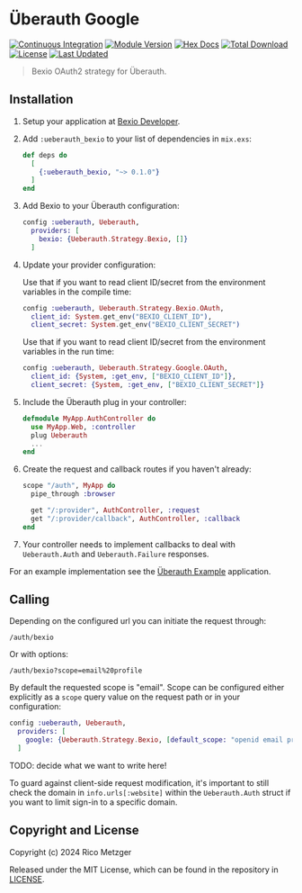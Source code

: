 # Überauth Google

[![Continuous Integration](https://.svg)](workflows/cy)
[![Module Version](https://img.shields.io/hexpm/v/ueberauth_bexio.svg)](https://hex.pm/packages/ueberauth_bexio)
[![Hex Docs](https://img.shields.io/badge/hex-docs-lightgreen.svg)](https://hexdocs.pm/ueberauth_bexio/)
[![Total Download](https://img.shields.io/hexpm/dt/ueberauth_bexio.svg)](https://hex.pm/packages/ueberauth_bexio)
[![License](https://img.shields.io/hexpm/l/ueberauth_bexio.svg)](https://github.com/ueberauth/ueberauth_bexio/blob/master/LICENSE)
[![Last Updated](https://img.shields.io/github/last-commit/smart-software-engineering/ueberauth_bexio.svg)](https://github.com/smart-software-engineering/ueberauth_bexio/commits/master)


> Bexio OAuth2 strategy for Überauth.

## Installation

1.  Setup your application at [Bexio Developer](https://developer.bexio.com/).

2.  Add `:ueberauth_bexio` to your list of dependencies in `mix.exs`:

    ```elixir
    def deps do
      [
        {:ueberauth_bexio, "~> 0.1.0"}
      ]
    end
    ```

3.  Add Bexio to your Überauth configuration:

    ```elixir
    config :ueberauth, Ueberauth,
      providers: [
        bexio: {Ueberauth.Strategy.Bexio, []}
      ]
    ```

4.  Update your provider configuration:

    Use that if you want to read client ID/secret from the environment
    variables in the compile time:

    ```elixir
    config :ueberauth, Ueberauth.Strategy.Bexio.OAuth,
      client_id: System.get_env("BEXIO_CLIENT_ID"),
      client_secret: System.get_env("BEXIO_CLIENT_SECRET")
    ```

    Use that if you want to read client ID/secret from the environment
    variables in the run time:

    ```elixir
    config :ueberauth, Ueberauth.Strategy.Google.OAuth,
      client_id: {System, :get_env, ["BEXIO_CLIENT_ID"]},
      client_secret: {System, :get_env, ["BEXIO_CLIENT_SECRET"]}
    ```

5.  Include the Überauth plug in your controller:

    ```elixir
    defmodule MyApp.AuthController do
      use MyApp.Web, :controller
      plug Ueberauth
      ...
    end
    ```

6.  Create the request and callback routes if you haven't already:

    ```elixir
    scope "/auth", MyApp do
      pipe_through :browser

      get "/:provider", AuthController, :request
      get "/:provider/callback", AuthController, :callback
    end
    ```

7.  Your controller needs to implement callbacks to deal with `Ueberauth.Auth` and `Ueberauth.Failure` responses.

For an example implementation see the [Überauth Example](https://github.com/ueberauth/ueberauth_example) application.

## Calling

Depending on the configured url you can initiate the request through:

    /auth/bexio

Or with options:

    /auth/bexio?scope=email%20profile

By default the requested scope is "email". Scope can be configured either explicitly as a `scope` query value on the request path or in your configuration:

```elixir
config :ueberauth, Ueberauth,
  providers: [
    google: {Ueberauth.Strategy.Bexio, [default_scope: "openid email profile"]}
  ]
```

TODO: decide what we want to write here!

To guard against client-side request modification, it's important to still check the domain in `info.urls[:website]` within the `Ueberauth.Auth` struct if you want to limit sign-in to a specific domain.

## Copyright and License

Copyright (c) 2024 Rico Metzger

Released under the MIT License, which can be found in the repository in [LICENSE](https://github.com/smart-software-engineering/ueberauth_bexio/blob/master/LICENSE).
